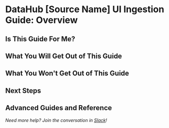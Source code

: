 
# DataHub [Source Name] UI Ingestion Guide: Overview


## Is This Guide For Me?

<!--This page is intended to help you find out if this guide is useful for you. 
* This guide is for ingestion through the DataHub UI, not for CLI (command line interface) ingestion
* This guide is intended to get data into your DataHub instance without any special considerations or configuration
* This guide involves no programming.
* This guide anticipates that you already have a working instance of [Source] -->

## What You Will Get Out of This Guide
<!-- 
* You will have learned how to set up the [Source] connector using the DataHub UI
* At the end of this guide, you will have extracted [Entities Connector Extracts] from [Source] into your DataHub instance, and set up a recurring link between [Source] and DataHub.
 -->
## What You Won't Get Out of This Guide
<!-- * You will NOT have extracted [Excepted Entities] from [Source], as the connector does not support ingesting these assets
* You will NOT learn to configure custom behaviors in this connector.
* You will NOT learn how to setup a [Source] instance.
-->

## Next Steps
<!-- If that all sounds like what you're looking for, navigate to the next page, where we'll talk about prerequesites -->

## Advanced Guides and Reference
<!-- If you're looking to do something more in-depth, want to use CLI instead of the DataHub UI, or just need to look at
the reference documentation for this connector, use these links:

Bulleted list of more in-depth guides, either for CLI or custom configuration, as well as links to the reference docs-->

*Need more help? Join the conversation in [Slack](http://slack.datahubproject.io)!*
